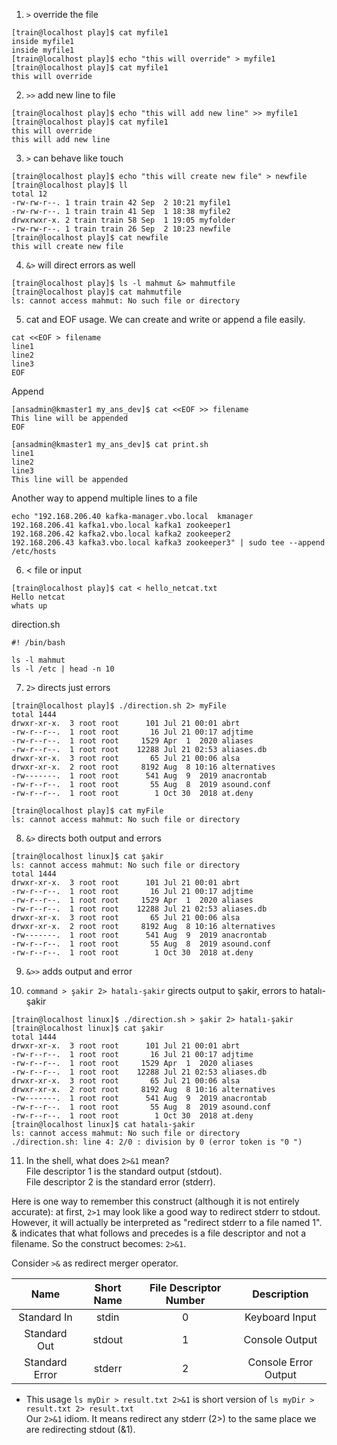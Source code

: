 1. `>` override the file   
```
[train@localhost play]$ cat myfile1
inside myfile1
inside myfile1
[train@localhost play]$ echo "this will override" > myfile1
[train@localhost play]$ cat myfile1
this will override
```

2. `>>` add new line to file   
```
[train@localhost play]$ echo "this will add new line" >> myfile1
[train@localhost play]$ cat myfile1
this will override
this will add new line
```

3. `>` can behave like touch   
```
[train@localhost play]$ echo "this will create new file" > newfile
[train@localhost play]$ ll
total 12
-rw-rw-r--. 1 train train 42 Sep  2 10:21 myfile1
-rw-rw-r--. 1 train train 41 Sep  1 18:38 myfile2
drwxrwxr-x. 2 train train 58 Sep  1 19:05 myfolder
-rw-rw-r--. 1 train train 26 Sep  2 10:23 newfile
[train@localhost play]$ cat newfile
this will create new file
```

4. `&>` will direct errors as well  
```
[train@localhost play]$ ls -l mahmut &> mahmutfile
[train@localhost play]$ cat mahmutfile
ls: cannot access mahmut: No such file or directory
```

5. cat and EOF usage. We can create and write or append a file easily. 
```
cat <<EOF > filename
line1
line2
line3
EOF 
```

Append
```
[ansadmin@kmaster1 my_ans_dev]$ cat <<EOF >> filename
This line will be appended
EOF

[ansadmin@kmaster1 my_ans_dev]$ cat print.sh
line1
line2
line3
This line will be appended
```
Another way to append multiple lines to a file
```
echo "192.168.206.40 kafka-manager.vbo.local  kmanager
192.168.206.41 kafka1.vbo.local kafka1 zookeeper1
192.168.206.42 kafka2.vbo.local kafka2 zookeeper2
192.168.206.43 kafka3.vbo.local kafka3 zookeeper3" | sudo tee --append /etc/hosts
``` 
6. < file or input  
```
[train@localhost play]$ cat < hello_netcat.txt
Hello netcat
whats up
```
direction.sh  
```
#! /bin/bash

ls -l mahmut
ls -l /etc | head -n 10
```
7. `2>` directs just errors  
```
[train@localhost play]$ ./direction.sh 2> myFile
total 1444
drwxr-xr-x.  3 root root      101 Jul 21 00:01 abrt
-rw-r--r--.  1 root root       16 Jul 21 00:17 adjtime
-rw-r--r--.  1 root root     1529 Apr  1  2020 aliases
-rw-r--r--.  1 root root    12288 Jul 21 02:53 aliases.db
drwxr-xr-x.  3 root root       65 Jul 21 00:06 alsa
drwxr-xr-x.  2 root root     8192 Aug  8 10:16 alternatives
-rw-------.  1 root root      541 Aug  9  2019 anacrontab
-rw-r--r--.  1 root root       55 Aug  8  2019 asound.conf
-rw-r--r--.  1 root root        1 Oct 30  2018 at.deny

[train@localhost play]$ cat myFile
ls: cannot access mahmut: No such file or directory
```

8. `&>` directs both output and errors
```
[train@localhost linux]$ cat şakir
ls: cannot access mahmut: No such file or directory
total 1444
drwxr-xr-x.  3 root root      101 Jul 21 00:01 abrt
-rw-r--r--.  1 root root       16 Jul 21 00:17 adjtime
-rw-r--r--.  1 root root     1529 Apr  1  2020 aliases
-rw-r--r--.  1 root root    12288 Jul 21 02:53 aliases.db
drwxr-xr-x.  3 root root       65 Jul 21 00:06 alsa
drwxr-xr-x.  2 root root     8192 Aug  8 10:16 alternatives
-rw-------.  1 root root      541 Aug  9  2019 anacrontab
-rw-r--r--.  1 root root       55 Aug  8  2019 asound.conf
-rw-r--r--.  1 root root        1 Oct 30  2018 at.deny
```

9. `&>>` adds output and error

10.  `command > şakir 2> hatalı-şakir`  girects output to şakir, errors to hatalı-şakir
```
[train@localhost linux]$ ./direction.sh > şakir 2> hatalı-şakir
[train@localhost linux]$ cat şakir
total 1444
drwxr-xr-x.  3 root root      101 Jul 21 00:01 abrt
-rw-r--r--.  1 root root       16 Jul 21 00:17 adjtime
-rw-r--r--.  1 root root     1529 Apr  1  2020 aliases
-rw-r--r--.  1 root root    12288 Jul 21 02:53 aliases.db
drwxr-xr-x.  3 root root       65 Jul 21 00:06 alsa
drwxr-xr-x.  2 root root     8192 Aug  8 10:16 alternatives
-rw-------.  1 root root      541 Aug  9  2019 anacrontab
-rw-r--r--.  1 root root       55 Aug  8  2019 asound.conf
-rw-r--r--.  1 root root        1 Oct 30  2018 at.deny
[train@localhost linux]$ cat hatalı-şakir
ls: cannot access mahmut: No such file or directory
./direction.sh: line 4: 2/0 : division by 0 (error token is "0 ")
```

11. In the shell, what does `2>&1` mean?  
File descriptor 1 is the standard output (stdout).  
File descriptor 2 is the standard error (stderr).

Here is one way to remember this construct (although it is not entirely accurate): at first, `2>1` may look like a good way to redirect stderr to stdout. However, it will actually be interpreted as "redirect stderr to a file named 1". & indicates that what follows and precedes is a file descriptor and not a filename. So the construct becomes: `2>&1`.

Consider `>&` as redirect merger operator.

|      Name      | Short Name | File Descriptor Number |      Description     |
|:--------------:|:----------:|:----------------------:|:--------------------:|
| Standard In    | stdin      | 0                      | Keyboard Input       |
| Standard Out   | stdout     | 1                      | Console Output       |
| Standard Error | stderr     | 2                      | Console Error Output |

- This usage `ls myDir > result.txt 2>&1` is short version of `ls myDir > result.txt 2> result.txt`  
 Our `2>&1` idiom. It means redirect any stderr (2>) to the same place we are redirecting stdout (&1).  
 
